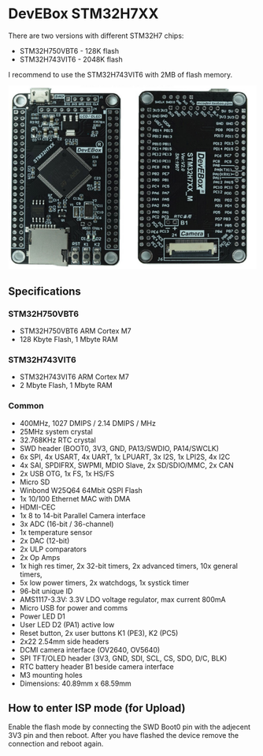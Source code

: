 # DevEBox STM32H7XX

There are two versions with different STM32H7 chips:

- STM32H750VBT6 - 128K flash
- STM32H743VIT6 - 2048K flash

I recommend to use the STM32H743VIT6 with 2MB of flash memory. 

![board](DevEBox.jpg)

## Specifications

### STM32H750VBT6 

- STM32H750VBT6 ARM Cortex M7
- 128 Kbyte Flash, 1 Mbyte RAM

### STM32H743VIT6 

- STM32H743VIT6 ARM Cortex M7
- 2 Mbyte Flash, 1 Mbyte RAM

### Common 

- 400MHz, 1027 DMIPS / 2.14 DMIPS / MHz
- 25MHz system crystal
- 32.768KHz RTC crystal
- SWD header (BOOT0, 3V3, GND, PA13/SWDIO, PA14/SWCLK)
- 6x SPI, 4x USART, 4x UART, 1x LPUART, 3x I2S, 1x LPI2S, 4x I2C
- 4x SAI, SPDIFRX, SWPMI, MDIO Slave, 2x SD/SDIO/MMC, 2x CAN
- 2x USB OTG, 1x FS, 1x HS/FS
- Micro SD
- Winbond W25Q64 64Mbit QSPI Flash
- 1x 10/100 Ethernet MAC with DMA
- HDMI-CEC
- 1x 8 to 14-bit Parallel Camera interface
- 3x ADC (16-bit / 36-channel)
- 1x temperature sensor
- 2x DAC (12-bit)
- 2x ULP comparators
- 2x Op Amps
- 1x high res timer, 2x 32-bit timers, 2x advanced timers, 10x general timers,
- 5x low power timers, 2x watchdogs, 1x systick timer
- 96-bit unique ID
- AMS1117-3.3V: 3.3V LDO voltage regulator, max current 800mA
- Micro USB for power and comms
- Power LED D1
- User LED D2 (PA1) active low
- Reset button, 2x user buttons K1 (PE3), K2 (PC5)
- 2x22 2.54mm side headers
- DCMI camera interface (OV2640, OV5640)
- SPI TFT/OLED header (3V3, GND, SDI, SCL, CS, SDO, D/C, BLK)
- RTC battery header B1 beside camera interface
- M3 mounting holes
- Dimensions: 40.89mm x 68.59mm

## How to enter ISP mode (for Upload)

Enable the flash mode by connecting the SWD Boot0 pin with the adjecent 3V3 pin and then reboot. After you have flashed the device remove the connection and reboot again.


